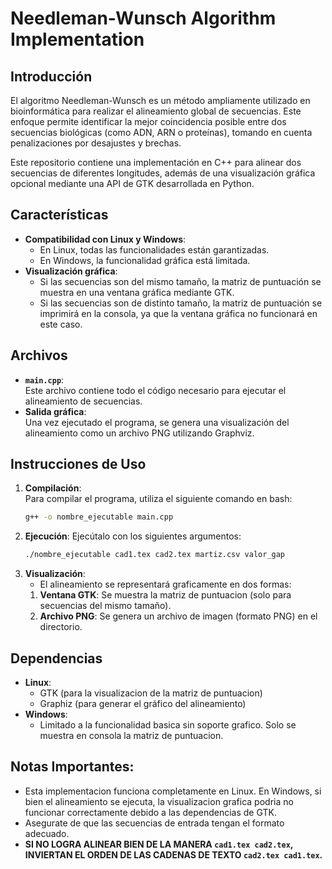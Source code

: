 # Needleman-Wunsch Algorithm Implementation

## Introducción
El algoritmo Needleman-Wunsch es un método ampliamente utilizado en bioinformática para realizar el alineamiento global de secuencias. Este enfoque permite identificar la mejor coincidencia posible entre dos secuencias biológicas (como ADN, ARN o proteínas), tomando en cuenta penalizaciones por desajustes y brechas.

Este repositorio contiene una implementación en C++ para alinear dos secuencias de diferentes longitudes, además de una visualización gráfica opcional mediante una API de GTK desarrollada en Python.

## Características
- **Compatibilidad con Linux y Windows**:
  - En Linux, todas las funcionalidades están garantizadas.
  - En Windows, la funcionalidad gráfica está limitada.
- **Visualización gráfica**:
  - Si las secuencias son del mismo tamaño, la matriz de puntuación se muestra en una ventana gráfica mediante GTK.
  - Si las secuencias son de distinto tamaño, la matriz de puntuación se imprimirá en la consola, ya que la ventana gráfica no funcionará en este caso.

## Archivos
- **`main.cpp`**:  
  Este archivo contiene todo el código necesario para ejecutar el alineamiento de secuencias.
- **Salida gráfica**:  
  Una vez ejecutado el programa, se genera una visualización del alineamiento como un archivo PNG utilizando Graphviz.

## Instrucciones de Uso
1. **Compilación**:  
   Para compilar el programa, utiliza el siguiente comando en bash:
   ```bash
   g++ -o nombre_ejecutable main.cpp
   ```
2. **Ejecución**:
    Ejecútalo con los siguientes argumentos:
    ```bash
    ./nombre_ejecutable cad1.tex cad2.tex martiz.csv valor_gap
    ```
3. **Visualización**:
    - El alineamiento se representará graficamente en dos formas:
    1. **Ventana GTK**: Se muestra la matriz de puntuacion (solo para secuencias del mismo tamaño).
    2. **Archivo PNG**: Se genera un archivo de imagen (formato PNG) en el directorio.
## Dependencias
- **Linux**:
    - GTK (para la visualizacion de la matriz de puntuacion)
    - Graphiz (para generar el gráfico del alineamiento)
- **Windows**:
    - Limitado a la funcionalidad basica sin soporte grafico. Solo se muestra en consola la matriz de puntuacion.
## Notas Importantes:
- Esta implementacion funciona completamente en Linux. En Windows, si bien el alineamiento se ejecuta, la visualizacion grafica podria no funcionar correctamente debido a las dependencias de GTK.
- Asegurate de que las secuencias de entrada tengan el formato adecuado.
- **SI NO LOGRA ALINEAR BIEN DE LA MANERA ```cad1.tex cad2.tex```, INVIERTAN EL ORDEN DE LAS CADENAS DE TEXTO ```cad2.tex cad1.tex```.** 